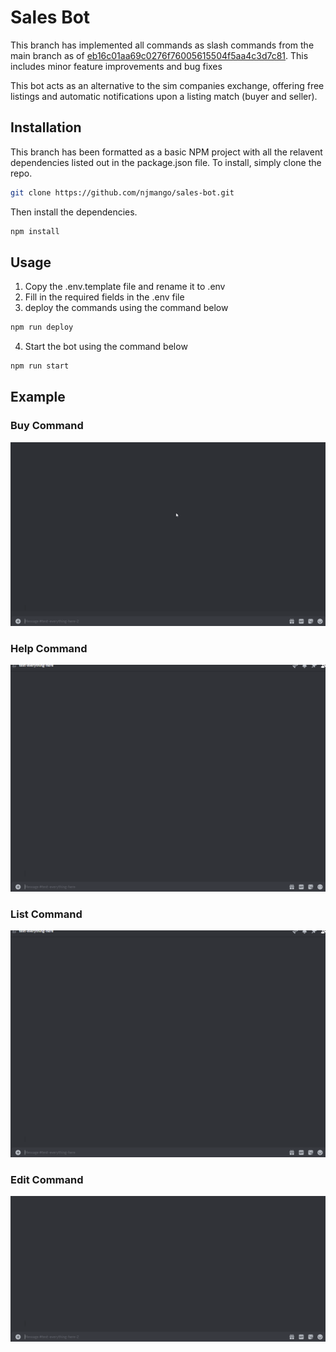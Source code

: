 # Sales Bot

This branch has implemented all commands as slash commands from the main branch as of [eb16c01aa69c0276f76005615504f5aa4c3d7c81](https://github.com/njmango/sales-bot/commit/eb16c01aa69c0276f76005615504f5aa4c3d7c81). This includes minor feature improvements and bug fixes

This bot acts as an alternative to the sim companies exchange, offering free 
listings and automatic notifications upon a listing match (buyer and seller).

## Installation

This branch has been formatted as a basic NPM project with all the relavent 
dependencies listed out in the package.json file. To install, simply clone the repo.

```bash
git clone https://github.com/njmango/sales-bot.git
```

Then install the dependencies.

```bash
npm install
```

## Usage

1. Copy the .env.template file and rename it to .env
2. Fill in the required fields in the .env file
3. deploy the commands using the command below

```bash
npm run deploy
```
4. Start the bot using the command below

```bash
npm run start
```

## Example

### Buy Command
![image](./img/buy%20example.gif)

### Help Command
![image](./img/help%20example.gif)

### List Command
![image](./img/list%20example.gif)

### Edit Command
![image](./img/edit%20example.gif)